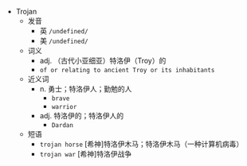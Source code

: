 - Trojan
  - 发音
    - 英 `/undefined/`
    - 美 `/undefined/`
  - 词义
    - adj. （古代小亚细亚）特洛伊（Troy）的
    - `of or relating to ancient Troy or its inhabitants`
  - 近义词
    - n. 勇士；特洛伊人；勤勉的人
      - `brave`
      - `warrior`
    - adj. 特洛伊的；特洛伊人的
      - `Dardan`
  - 短语
    - `trojan horse` [希神]特洛伊木马；特洛伊木马（一种计算机病毒） 
    - `trojan war` [希神]特洛伊战争 
